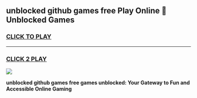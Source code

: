 
## unblocked github games free Play Online 👋 Unblocked Games
<h3>
<a href="https://premium.freeplayer.one?title=unblocked_github_games_free&ref=19F">CLICK TO PLAY</a></h3>
<hr>

<h3>
<a href="https://premium.freeplayer.one?title=unblocked_github_games_free&ref=19F">CLICK 2 PLAY</a>
  
</h3>

<a href="https://premium.freeplayer.one?title=unblocked_github_games_free&ref=19F"><img src="https://clearcache.store/games.png"></a>


**unblocked github games free games unblocked: Your Gateway to Fun and Accessible Online Gaming**
